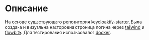 # Описание

На основе существующего репозитория [keycloakify-starter](https://github.com/keycloakify/keycloakify-starter).
Была создана и визуальна настороена строница логина через [tailwind](https://tailwindcss.com/) и [flowbite](https://flowbite.com/).
Для тестирования использовался [docker](https://www.docker.com/).